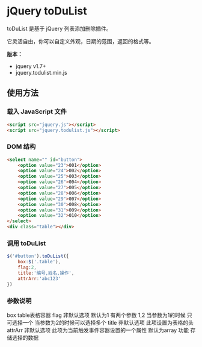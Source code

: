 # jQuery toDuList

toDuList 是基于 jQuery 列表添加删除插件。

它灵活自由，你可以自定义外观，日期的范围，返回的格式等。

**版本：**

* jquery v1.7+
* jquery.todulist.min.js


## 使用方法

### 载入 JavaScript 文件

```html
<script src="jquery.js"></script>
<script src="jquery.todulist.js"></script>
```

### DOM 结构

```html
<select name="" id="button">
	<option value="23">001</option>
	<option value="24">002</option>
	<option value="25">003</option>
	<option value="26">004</option>
	<option value="27">005</option>
	<option value="28">006</option>
	<option value="29">007</option>
	<option value="30">008</option>
	<option value="31">009</option>
	<option value="32">010</option>
</select>
<div class="table"></div>
```

### 调用 toDuList

```javascript
$('#button').toDuList({
	box:$('.table'),
	flag:2,
	title:'编号,姓名,操作',
	attrArr:'abc123'
})
```
### 参数说明

box table表格容器
flag 非默认选项 默认为1 有两个参数 1,2 当参数为1的时候 只可选择一个 当参数为2的时候可以选择多个
title 非默认选项 此项设置为表格的头
attrArr 非默认选项 此项为当前触发事件容器设置的一个属性 默认为array 功能  存储选择的数据
